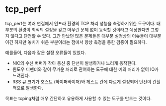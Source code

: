 # tcp_perf 

tcp_perf는 여러 연결에서 인프라 환경의 TCP 처리 성능을 측정하기위한 도구이다. 
대부분의 환경이 최적의 설정을 갖고 아무런 문제 없이 동작할 것이라고 예상한다면 
그렇지 않다고 단언할 수 있다. 그간 만났던 많은 문제들은 대부분 설정상의 이슈들이 
대부분이긴 하지만 놓치기 쉬운 부분이라는 점에서 항상 측정을 통한 검증이 필요하다. 

예를들어, 다음과 같은 설정 오류들이 있었다. 

- NIC의 수신 버퍼가 작아 통신 중 단선이 발생하거나 느리게 동작한다. 
- 윈도우 디펜더와 같이 무거운 처리로 관여하는 도구에 대한 예외 처리가 없어 IO가 느려진다. 
- RSS 큐 크기가 호스트 (하이퍼바이저)와 게스트 간에 다르게 설정되어 단선이 간헐적으로 발생한다. 

목표는 tcping처럼 매우 간단하고 유용하게 사용할 수 있는 도구를 만드는 것이다. 
